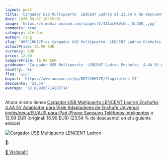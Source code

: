 ```yaml
---
layout: post
title: 'Cargador USB Multipuerto  LENCENT Ladron al 23.54 % de descuento'
date: 2020-09-07 16:29:01
image: 'https://m.media-amazon.com/images/I/41AacH8VchL._SL200_.jpg'
comments: true
category: ofertas
author: ring
slug: 'B07J1RH17P-es Cargador USB Multipuerto  LENCENT Ladron Enchufes  4.4A 5V Adaptador para Viaje  Adaptadores de Enchufe Universal inglés/eeuu/EU/AUS para iPad  iPhone  Samsung Teléfonos Inteligentes'
actualPrice: 12.99 EUR
currency: EUR
price: 12.99
comparePrice: 16.99 EUR
prodname: 'Cargador USB Multipuerto  LENCENT Ladron Enchufes  4.4A 5V Adaptador para Viaje  Adaptadores de Enchufe Universal inglés/eeuu/EU/AUS para iPad  iPhone  Samsung Teléfonos Inteligentes'
country: 'es'
flag: '🇪🇸'
buyurl: 'https://www.amazon.es/dp/B07J1RH17P/?tag=tolees-21'
descuento: '23.54'
average: '12.829285714285714'
---
```


Ahora mismo tienes [Cargador USB Multipuerto  LENCENT Ladron Enchufes  4.4A 5V Adaptador para Viaje  Adaptadores de Enchufe Universal inglés/eeuu/EU/AUS para iPad  iPhone  Samsung Teléfonos Inteligentes](https://www.amazon.es/dp/B07J1RH17P/?tag=tolees-21) a 12.99 EUR (original: 16.99 EUR) (23.54 %  de descuento) en el siguiente enlace!

[![Cargador USB Multipuerto  LENCENT Ladron](https://m.media-amazon.com/images/I/41AacH8VchL._SL200_.jpg)](https://www.amazon.es/dp/B07J1RH17P/?tag=tolees-21)

🔎:


[🛒 Visítala!!!](https://www.amazon.es/dp/B07J1RH17P/?tag=tolees-21)
